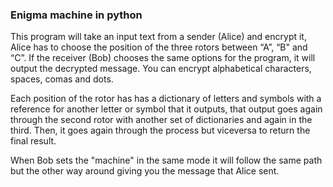 ### Enigma machine in python

This program will take an input text from a sender (Alice) and encrypt it, Alice has to choose the position of the three rotors between “A”, “B" and “C”. If the receiver (Bob) chooses the same options for the program, it will output the decrypted message. You can encrypt alphabetical characters, spaces, comas and dots.  

Each position of the rotor has has a dictionary of letters and symbols with a reference for another letter or symbol that it outputs, that output goes again through the second rotor with another set of dictionaries and again in the third. Then, it goes again through the process but viceversa to return the final result. 

When Bob sets the "machine" in the same mode it will follow the same path but the other way around giving you the message that Alice sent.